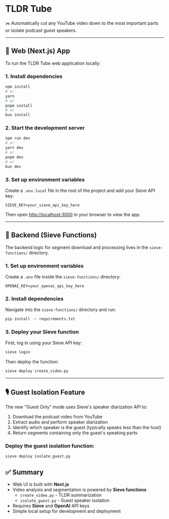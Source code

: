 # TLDR Tube

✂️ Automatically cut any YouTube video down to the most important parts or isolate podcast guest speakers.

---

## 🔗 Web (Next.js) App

To run the TLDR Tube web application locally:

### 1. Install dependencies

```bash
npm install
# or
yarn
# or
pnpm install
# or
bun install
```

### 2. Start the development server

```bash
npm run dev
# or
yarn dev
# or
pnpm dev
# or
bun dev
```

### 3. Set up environment variables

Create a `.env.local` file in the root of the project and add your Sieve API key:

```
SIEVE_KEY=your_sieve_api_key_here
```

Then open [http://localhost:3000](http://localhost:3000) in your browser to view the app.

---

## 🧠 Backend (Sieve Functions)

The backend logic for segment download and processing lives in the `sieve-functions/` directory.

### 1. Set up environment variables

Create a `.env` file inside the `sieve-functions/` directory:

```
OPENAI_KEY=your_openai_api_key_here
```

### 2. Install dependencies

Navigate into the `sieve-functions/` directory and run:

```bash
pip install -r requirements.txt
```

### 3. Deploy your Sieve function

First, log in using your Sieve API key:

```bash
sieve login
```

Then deploy the function:

```bash
sieve deploy create_video.py
```

---

## 🎙️ Guest Isolation Feature

The new "Guest Only" mode uses Sieve's speaker diarization API to:
1. Download the podcast video from YouTube
2. Extract audio and perform speaker diarization
3. Identify which speaker is the guest (typically speaks less than the host)
4. Return segments containing only the guest's speaking parts

### Deploy the guest isolation function:

```bash
sieve deploy isolate_guest.py
```

## ✅ Summary

- Web UI is built with **Next.js**
- Video analysis and segmentation is powered by **Sieve functions**
  - `create_video.py` - TLDR summarization
  - `isolate_guest.py` - Guest speaker isolation
- Requires **Sieve** and **OpenAI** API keys
- Simple local setup for development and deployment
